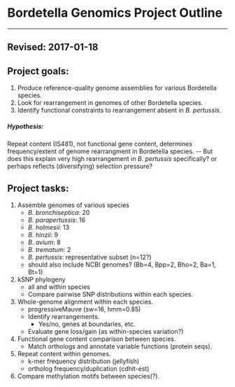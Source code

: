 # Bordetella Genomics Project Outline
------
Revised: 2017-01-18
------
## Project goals:
1. Produce reference-quality genome assemblies for various Bordetella species.
1. Look for rearrangement in genomes of other Bordetella species.
1. Identify functional constraints to rearrangement absent in *B. pertussis*.

##### Hypothesis:
Repeat content (IS481), not functional gene content, determines frequency/extent of genome rearrangment in Bordetella species. -- But does this explain very high rearrangement in *B. pertussis* specifically? or perhaps reflects (diversifying) selection pressure?

## Project tasks:
1. Assemble genomes of various species
	+ *B. bronchiseptica*: 20
	+ *B. parapertussis*: 16
	+ *B. holmesii*: 13
	+ *B. hinzii*: 9
	+ *B. avium*: 8
	+ *B. trematum*: 2
	+ *B. pertussis*: representative subset (n=12?)
	+ should also include NCBI genomes? (Bb=4, Bpp=2, Bho=2, Ba=1, Bt=1)
1. kSNP phylogeny
	+ all and within species
	+ Compare pairwise SNP distributions within each species.
1. Whole-genome alignment within each species.
	+ progressiveMauve (sw=16, hmm=0.85)
	+ Identify rearrangements.
		+ Yes/no, genes at boundaries, etc.
	+ Evaluate gene loss/gain (as within-species variation?)
1. Functional gene content comparison between species.
	+ Match orthologs and annotate variable functions (protein seqs).
1. Repeat content within genomes.
	+ k-mer frequency distribution (jellyfish)
	+ ortholog frequency/duplication (cdhit-est)
1. Compare methylation motifs between species(?).

